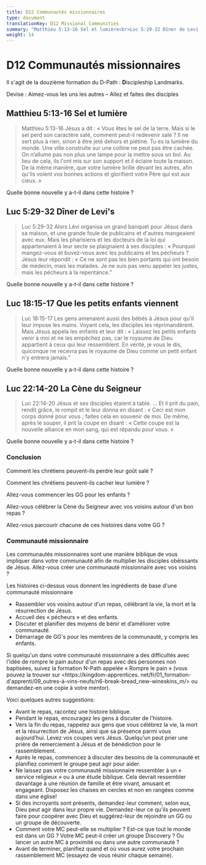 ```yaml
---
title: D12 Communautés missionnaires
type: document
translationKey: D12 Missional Communities
summary: "Matthieu 5:13-16 Sel et lumière<br>Luc 5:29-32 Dîner de Levi's<br>Luc 18:15-17 Que les petits enfants viennent<br>Luc 22:14-20 La Cène du Seigneur"
weight: 14
---
```

# D12 Communautés missionnaires

Il s'agit de la douzième formation du D-Path : **D**iscipleship Landmarks.

Devise : Aimez-vous les uns les autres – Allez et faites des disciples

## Matthieu 5:13-16 Sel et lumière

>   Matthieu 5:13-16 Jésus a dit : « Vous êtes le sel de la terre. Mais si le sel perd son caractère salé, comment peut-il redevenir salé ? Il ne sert plus à rien, sinon à être jeté dehors et piétiné. Tu es la lumière du monde. Une ville construite sur une colline ne peut pas être cachée. On n’allume pas non plus une lampe pour la mettre sous un bol. Au lieu de cela, ils l'ont mis sur son support et il éclaire toute la maison. De la même manière, que votre lumière brille devant les autres, afin qu'ils voient vos bonnes actions et glorifient votre Père qui est aux cieux. »

Quelle bonne nouvelle y a-t-il dans cette histoire ?

## Luc 5:29-32 Dîner de Levi's

>   Luc 5:29-32 Alors Lévi organisa un grand banquet pour Jésus dans sa maison, et une grande foule de publicains et d'autres mangeaient avec eux. Mais les pharisiens et les docteurs de la loi qui appartenaient à leur secte se plaignaient à ses disciples : « Pourquoi mangez-vous et buvez-vous avec les publicains et les pécheurs ? Jésus leur répondit : « Ce ne sont pas les bien portants qui ont besoin de médecin, mais les malades. Je ne suis pas venu appeler les justes, mais les pécheurs à la repentance.”

Quelle bonne nouvelle y a-t-il dans cette histoire ?

## Luc 18:15-17 Que les petits enfants viennent

>   Luc 18:15-17 Les gens amenaient aussi des bébés à Jésus pour qu’il leur impose les mains. Voyant cela, les disciples les réprimandèrent. Mais Jésus appela les enfants et leur dit : « Laissez les petits enfants venir à moi et ne les empêchez pas, car le royaume de Dieu appartient à ceux qui leur ressemblent. En vérité, je vous le dis, quiconque ne recevra pas le royaume de Dieu comme un petit enfant n'y entrera jamais.”

Quelle bonne nouvelle y a-t-il dans cette histoire ?

## Luc 22:14-20 La Cène du Seigneur

>   Luc 22:14-20 Jésus et ses disciples étaient à table. ... Et il prit du pain, rendit grâce, le rompit et le leur donna en disant : « Ceci est mon corps donné pour vous ; faites cela en souvenir de moi. De même, après le souper, il prit la coupe en disant : « Cette coupe est la nouvelle alliance en mon sang, qui est répandu pour vous. »

Quelle bonne nouvelle y a-t-il dans cette histoire ?

### Conclusion

Comment les chrétiens peuvent-ils perdre leur goût salé ?

Comment les chrétiens peuvent-ils cacher leur lumière ?

Allez-vous commencer les GG pour les enfants ?

Allez-vous célébrer la Cène du Seigneur avec vos voisins autour d'un bon repas ?

Allez-vous parcourir chacune de ces histoires dans votre GG ?

### Communauté missionnaire

Les communautés missionnaires sont une manière biblique de vous impliquer dans votre communauté afin de multiplier les disciples obéissants de Jésus. Allez-vous créer une communauté missionnaire avec vos voisins ?

Les histoires ci-dessus vous donnent les ingrédients de base d'une communauté missionnaire

-   Rassembler vos voisins autour d'un repas, célébrant la vie, la mort et la résurrection de Jésus.
-   Accueil des « pécheurs » et des enfants.
-   Discuter et planifier des moyens de bénir et d’améliorer votre communauté.
-   Démarrage de GG's pour les membres de la communauté, y compris les enfants.

Si quelqu'un dans votre communauté missionnaire a des difficultés avec l'idée de rompre le pain autour d'un repas avec des personnes non baptisées, suivez la formation N-Path appelée « Rompre le pain » (vous pouvez la trouver sur <https://kingdom-apprentices. net/fr/01_formation-d'apprenti/09_outres-à-vins-neufs/n6-break-bread_new-wineskins_m/> ou demandez-en une copie à votre mentor).

Voici quelques autres suggestions:

-   Avant le repas, racontez une histoire biblique.
-   Pendant le repas, encouragez les gens à discuter de l'histoire.
-   Vers la fin du repas, rappelez aux gens que vous célébrez la vie, la mort et la résurrection de Jésus, ainsi que sa présence parmi vous aujourd’hui. Levez vos coupes vers Jésus. Quelqu'un peut prier une prière de remerciement à Jésus et de bénédiction pour le rassemblement.
-   Après le repas, commencez à discuter des besoins de la communauté et planifiez comment le groupe peut agir pour aider.
-   Ne laissez pas votre communauté missionnaire ressembler à un « service religieux » ou à une étude biblique. Cela devrait ressembler davantage à une réunion de famille et être vivant, amusant et engageant. Disposez les chaises en cercles et non en rangées comme dans une église!
-   Si des incroyants sont présents, demandez-leur comment, selon eux, Dieu peut agir dans leur propre vie. Demandez-leur ce qu'ils peuvent faire pour coopérer avec Dieu et suggérez-leur de rejoindre un GG ou un groupe de découverte.
-   Comment votre MC peut-elle se multiplier ? Est-ce que tout le monde est dans un GG ? Votre MC peut-il créer un groupe Discovery ? Ou lancer un autre MC à proximité ou dans une autre communauté ?
-   Avant de terminer, planifiez quand et où vous aurez votre prochain rassemblement MC (essayez de vous réunir chaque semaine).

